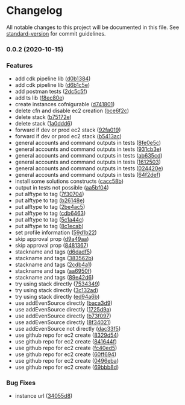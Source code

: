 # Changelog

All notable changes to this project will be documented in this file. See [standard-version](https://github.com/conventional-changelog/standard-version) for commit guidelines.

### 0.0.2 (2020-10-15)


### Features

* add cdk pipeline lib ([d0b1384](https://github.com/mmuller88/alf-cdk/commit/d0b138483b656558cce8519ff41854565a362d46))
* add cdk pipeline lib ([d6b1c5e](https://github.com/mmuller88/alf-cdk/commit/d6b1c5e16a46b9ae959bc8964af4d9d7231b3880))
* add postman tests ([2dc5c5f](https://github.com/mmuller88/alf-cdk/commit/2dc5c5f9871208251fe986bd8f26725c3909a5d6))
* add ts lib ([f8ec80e](https://github.com/mmuller88/alf-cdk/commit/f8ec80e26a4951f7a8de4a88001677024c9c235e))
* create instances cofnigurable ([d741801](https://github.com/mmuller88/alf-cdk/commit/d741801f82b0be823eacf52f41662dcc493b500c))
* delete cfn and disable ec2 creation ([bce6f2c](https://github.com/mmuller88/alf-cdk/commit/bce6f2c14f1673ea366021894de555bbd91f15a7))
* delete stack ([b75172e](https://github.com/mmuller88/alf-cdk/commit/b75172ed2aad4cc5393ed06cce9c5ee25cd19c9a))
* delete stack ([1a0ddd6](https://github.com/mmuller88/alf-cdk/commit/1a0ddd6ae05e949a0f2d9e1528de59ebdc32b97c))
* forward if dev or prod ec2 stack ([92fa019](https://github.com/mmuller88/alf-cdk/commit/92fa01960cb47ac62e61513db2da33429d7b62c5))
* forward if dev or prod ec2 stack ([b5413ac](https://github.com/mmuller88/alf-cdk/commit/b5413ace74f6455cae35222a8b860fce644fd5d1))
* general accounts and command outputs in tests ([8fe0e5c](https://github.com/mmuller88/alf-cdk/commit/8fe0e5ccd1cd241a4f36b3ed33058b7591ea9c25))
* general accounts and command outputs in tests ([931cb3e](https://github.com/mmuller88/alf-cdk/commit/931cb3e5a86d6cb7ade0d674836ccc1b240293b8))
* general accounts and command outputs in tests ([ab635cd](https://github.com/mmuller88/alf-cdk/commit/ab635cd7ed81035df45294cc2a3a0aafd974a297))
* general accounts and command outputs in tests ([1612503](https://github.com/mmuller88/alf-cdk/commit/16125033a7489eb1ef868a24b503e34c13b29934))
* general accounts and command outputs in tests ([024420e](https://github.com/mmuller88/alf-cdk/commit/024420ee39b6ccf8602fd2090e254ccaac7b513e))
* general accounts and command outputs in tests ([64f2def](https://github.com/mmuller88/alf-cdk/commit/64f2def03cc392937a2dec388fa3f8f75e5c77dc))
* install some solutions constructs ([cacc58b](https://github.com/mmuller88/alf-cdk/commit/cacc58b39c95fb185d0e347758ed591ea0dbf6f7))
* output in tests not possible ([aa5bf04](https://github.com/mmuller88/alf-cdk/commit/aa5bf0426d94627a7eb448d859b11f44f1f9bd89))
* put alftype to tag ([7f30704](https://github.com/mmuller88/alf-cdk/commit/7f30704da1594ace8fb71a4a452beaa39b213913))
* put alftype to tag ([b26148e](https://github.com/mmuller88/alf-cdk/commit/b26148efcc0856c6831b9764d4fe9f38f41978f3))
* put alftype to tag ([2be4ac5](https://github.com/mmuller88/alf-cdk/commit/2be4ac5720221dcc254737b5f3fb1d9d2d49d102))
* put alftype to tag ([cdb6463](https://github.com/mmuller88/alf-cdk/commit/cdb6463a7dff6a9ec4fd2e3fcebb7aee5541286a))
* put alftype to tag ([5c1a44c](https://github.com/mmuller88/alf-cdk/commit/5c1a44c41f1dc8811a15c0c414b98d4b7c246b3f))
* put alftype to tag ([8c1ecab](https://github.com/mmuller88/alf-cdk/commit/8c1ecabe78c1f888366146f8680c05bc43a166a6))
* set profile information ([59d1b22](https://github.com/mmuller88/alf-cdk/commit/59d1b22c62f1ad6e050e3a8c17209ddbad20b735))
* skip approval prop ([d9a49aa](https://github.com/mmuller88/alf-cdk/commit/d9a49aa1b55c9fa86985aec3682a565eb5a881d2))
* skip approval prop ([8481367](https://github.com/mmuller88/alf-cdk/commit/84813674a35ab0b47d96d13f1a88fa5ba2dc5982))
* stackname and tags ([d6dadf5](https://github.com/mmuller88/alf-cdk/commit/d6dadf5e563b6d165910e2a852df1255b1e26b97))
* stackname and tags ([383562b](https://github.com/mmuller88/alf-cdk/commit/383562b3ff0cbd9b845f7c25b0795a9098076af5))
* stackname and tags ([2cdb4a1](https://github.com/mmuller88/alf-cdk/commit/2cdb4a1f88676a914d18fab594534a0fdf21876f))
* stackname and tags ([aa6950f](https://github.com/mmuller88/alf-cdk/commit/aa6950feb82836603ede1c23adee162c02263ce1))
* stackname and tags ([89e42d6](https://github.com/mmuller88/alf-cdk/commit/89e42d6a9fb5fd0e8258581ed41c20cd02ee4902))
* try using stack directly ([7534349](https://github.com/mmuller88/alf-cdk/commit/75343490a90d0b2cd3f73fbd9ba8773121df0cce))
* try using stack directly ([3c132ad](https://github.com/mmuller88/alf-cdk/commit/3c132ad19bc68e354eb339528f90e9edf1d777c5))
* try using stack directly ([ed94a6b](https://github.com/mmuller88/alf-cdk/commit/ed94a6bbc3fc98343f23214447a7c2718142007c))
* use addEvenSource directly ([baca3d9](https://github.com/mmuller88/alf-cdk/commit/baca3d9cec79503a4021c320350e62ef09a7aa19))
* use addEvenSource directly ([1725d9a](https://github.com/mmuller88/alf-cdk/commit/1725d9a2a7e9ca2e0a045132038d7545b6dd79e5))
* use addEvenSource directly ([b73f097](https://github.com/mmuller88/alf-cdk/commit/b73f0974105c5a312b3abeec9869a28d6f1a3138))
* use addEvenSource directly ([8f34021](https://github.com/mmuller88/alf-cdk/commit/8f34021ec1aa41f3ee078776222e319629fa734b))
* use addEvenSource not directly ([dac33f5](https://github.com/mmuller88/alf-cdk/commit/dac33f5d953869bb53749fe5f91e49ea18ac6e92))
* use github repo for ec2 create ([8329d54](https://github.com/mmuller88/alf-cdk/commit/8329d54d7604ce9547997b5d1908f7cf3bbaf352))
* use github repo for ec2 create ([841644f](https://github.com/mmuller88/alf-cdk/commit/841644f512de4a8fb4b86c60762926977e77ab2a))
* use github repo for ec2 create ([fc40ed5](https://github.com/mmuller88/alf-cdk/commit/fc40ed5deeff325f6bcb1ad7fcc1d0d7389a2e8a))
* use github repo for ec2 create ([60ff694](https://github.com/mmuller88/alf-cdk/commit/60ff69465da44cea635265d37b7ff233e9907d54))
* use github repo for ec2 create ([0496eba](https://github.com/mmuller88/alf-cdk/commit/0496eba0bedeeea360a15b9fc3f7469cb6c1e9ef))
* use github repo for ec2 create ([69bbb8d](https://github.com/mmuller88/alf-cdk/commit/69bbb8d5e7189fc2ac31c868b3755037b485f50f))


### Bug Fixes

* instance url ([34055d8](https://github.com/mmuller88/alf-cdk/commit/34055d8542831b830cb0f63dc04eb8c027640bf3))
